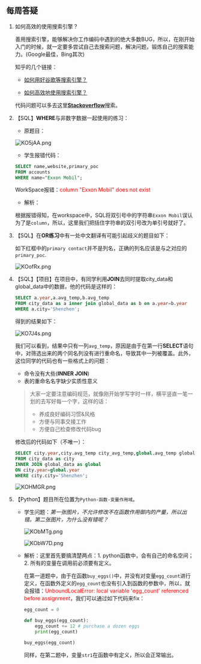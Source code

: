 ## 每周答疑

1. 如何高效的使用搜索引擎？

   善用搜索引擎，能够解决你工作编码中遇到的绝大多数BUG，所以，在刚开始入门的时候，就一定要多尝试自己去搜索问题，解决问题，锻炼自己的搜索能力。(Google最佳，Bing其次)

   知乎的几个链接：

   - [如何用好谷歌等搜索引擎？](https://www.zhihu.com/question/20161362/answer/14180620)

   - [如何高效地使用搜索引擎？](https://www.zhihu.com/question/28013848/answer/54258014)

   代码问题可以多去这里[**Stackoverflow**](https://stackoverflow.com/)搜索。

2. 【SQL】**WHERE**与非数字数据一起使用的练习：

   - 原题目：

   ![KO5jAA.png](https://s2.ax1x.com/2019/11/03/KO5jAA.png)

   - 学生报错代码：

   ```sql
   SELECT name,website,primary_poc
   FROM accounts
   WHERE name="Exxon Mobil";
   ```

   WorkSpace报错：<font color='red'>column "Exxon Mobil" does not exist</font>

   - 解析：

   根据报错得知，在workspace中，SQL将双引号中的字符串`Exxon Mobil`误认为了是`column`，所以，这里我们把括住字符串的双引号改为单引号就好了。

3. 【SQL】在**OR练习**中有一处中文翻译有可能引起歧义的题目如下：

   如下红框中的`primary contact`并不是列名，正确的列名应该是与之对应的`primary_poc`.

   ![KOofRx.png](https://s2.ax1x.com/2019/11/03/KOofRx.png)

4. 【SQL】【项目】在项目中，有同学利用**JOIN**去同时提取city_data和global_data中的数据，他的代码是这样的：

   ```sql
   SELECT a.year,a.avg_temp,b.avg_temp 
   FROM city_data as a inner join global_data as b on a.year=b.year
   WHERE a.city='Shenzhen';
   ```

   得到的结果如下：

   ![KO7J4s.png](https://s2.ax1x.com/2019/11/03/KO7J4s.png)

   我们可以看到，结果中只有一列`avg_temp`，原因是由于在第一行**SELECT**语句中，对筛选出来的两个同名列没有进行重命名，导致其中一列被覆盖。此外，这位同学的代码也有一些格式上的问题：

   - 命令没有大些(**INNER JOIN**)
   - 表的重命名名字缺少实质性意义

   > 大家一定要注意编码规范，就像刚开始学写字时一样，横平竖直一笔一划的去写好每一个字，这样的话：
   >
   > - 养成良好编码习惯&风格
   > - 方便与同事交接工作
   > - 方便自己检查修改代码bug

   修改后的代码如下（不唯一）：

   ```sql
   SELECT city.year,city.avg_temp city_avg_temp,global.avg_temp global_avg_temp
   FROM city_data as city 
   INNER JOIN global_data as global 
   ON city.year=global.year
   WHERE city.city='Shenzhen';
   ```

   ![KOHMGR.png](https://s2.ax1x.com/2019/11/03/KOHMGR.png)

5. 【Python】题目所在位置为`Python-函数-变量作用域`。

   - 学生问题：*第一张图片，不允许修改不在函数作用御内的产量，所以出错。第二张图片，为什么没有错呢？*

     ![KObMTg.png](https://s2.ax1x.com/2019/11/03/KObMTg.png)

     ![KObW7D.png](https://s2.ax1x.com/2019/11/03/KObW7D.png)

   - 解析：这里首先要搞清楚两点：1. python函数中，会有自己的命名空间；2. 所有的变量在调用前必须要有定义。

     在第一道题中，由于在函数`buy_eggs()`中，并没有对变量`egg_count`进行定义，在函数外定义的`egg_count`也没有引入到函数的参数中，所以，就会报错：<font color='red'>UnboundLocalError: local variable 'egg_count' referenced before assignment</font>，我们可以通过如下代码来fix：

     ```python
     egg_count = 0
     
     def buy_eggs(egg_count):
         egg_count += 12 # purchase a dozen eggs
         print(egg_count)
     
     buy_eggs(egg_count)
     ```

     同样，在第二题中，变量`str1`在函数中有定义，所以会正常输出。

